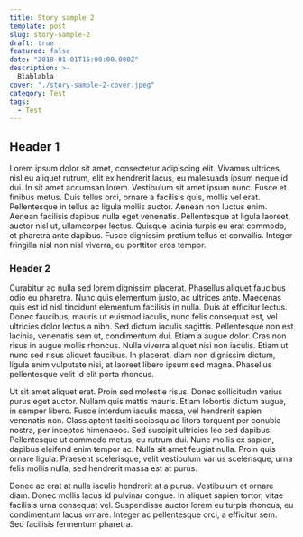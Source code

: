 ```yaml
---
title: Story sample 2
template: post
slug: story-sample-2
draft: true
featured: false
date: "2018-01-01T15:00:00.000Z"
description: >-
  Blablabla
cover: "./story-sample-2-cover.jpeg"
category: Test
tags:
  - Test
---
```


## Header 1

Lorem ipsum dolor sit amet, consectetur adipiscing elit. Vivamus ultrices, nisl eu aliquet rutrum, elit ex hendrerit lacus, eu malesuada ipsum neque id dui. In sit amet accumsan lorem. Vestibulum sit amet ipsum nunc. Fusce et finibus metus. Duis tellus orci, ornare a facilisis quis, mollis vel erat. Pellentesque in tellus ac ligula mollis auctor. Aenean non luctus enim. Aenean facilisis dapibus nulla eget venenatis. Pellentesque at ligula laoreet, auctor nisl ut, ullamcorper lectus. Quisque lacinia turpis eu erat commodo, et pharetra ante dapibus. Fusce dignissim pretium tellus et convallis. Integer fringilla nisl non nisl viverra, eu porttitor eros tempor.

### Header 2

Curabitur ac nulla sed lorem dignissim placerat. Phasellus aliquet faucibus odio eu pharetra. Nunc quis elementum justo, ac ultrices ante. Maecenas quis est id nisl tincidunt elementum facilisis in nulla. Duis at efficitur lectus. Donec faucibus, mauris ut euismod iaculis, nunc felis consequat est, vel ultricies dolor lectus a nibh. Sed dictum iaculis sagittis. Pellentesque non est lacinia, venenatis sem ut, condimentum dui. Etiam a augue dolor. Cras non risus in augue mollis rhoncus. Nulla viverra aliquet nisi non iaculis. Etiam ut nunc sed risus aliquet faucibus. In placerat, diam non dignissim dictum, ligula enim vulputate nisi, at laoreet libero ipsum sed magna. Phasellus pellentesque velit id elit porta rhoncus.

Ut sit amet aliquet erat. Proin sed molestie risus. Donec sollicitudin varius purus eget auctor. Nullam quis mattis mauris. Etiam lobortis dictum augue, in semper libero. Fusce interdum iaculis massa, vel hendrerit sapien venenatis non. Class aptent taciti sociosqu ad litora torquent per conubia nostra, per inceptos himenaeos. Sed suscipit ultricies leo sed dapibus. Pellentesque ut commodo metus, eu rutrum dui. Nunc mollis ex sapien, dapibus eleifend enim tempor ac. Nulla sit amet feugiat nulla. Proin quis ornare ligula. Praesent scelerisque, velit vestibulum varius scelerisque, urna felis mollis nulla, sed hendrerit massa est at purus.

Donec ac erat at nulla iaculis hendrerit at a purus. Vestibulum et ornare diam. Donec mollis lacus id pulvinar congue. In aliquet sapien tortor, vitae facilisis urna consequat vel. Suspendisse auctor lorem eu turpis rhoncus, eu condimentum lacus ornare. Integer ac pellentesque orci, a efficitur sem. Sed facilisis fermentum pharetra.
